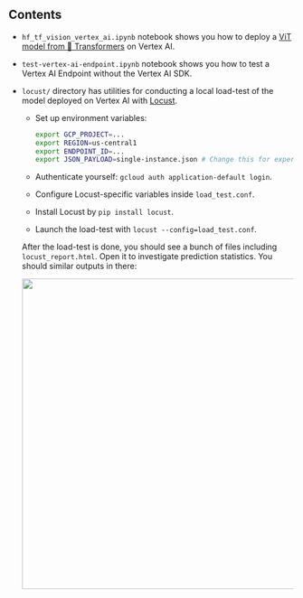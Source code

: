 ## Contents

* `hf_tf_vision_vertex_ai.ipynb` notebook shows you how to deploy a [ViT model from 🤗 Transformers](https://huggingface.co/docs/transformers/main/en/model_doc/vit#transformers.TFViTForImageClassification) on Vertex AI.
* `test-vertex-ai-endpoint.ipynb` notebook shows you how to test a Vertex AI Endpoint without the Vertex AI SDK.
* `locust/` directory has utilities for conducting a local load-test of the model deployed on Vertex AI with [Locust](https://locust.io/). 
    
    * Set up environment variables:

        ```bash
        export GCP_PROJECT=...
        export REGION=us-central1
        export ENDPOINT_ID=...
        export JSON_PAYLOAD=single-instance.json # Change this for experimentation
        ```
    
    * Authenticate yourself: `gcloud auth application-default login`.

    * Configure Locust-specific variables inside `load_test.conf`. 

    * Install Locust by `pip install locust`. 

    * Launch the load-test with `locust --config=load_test.conf`.

    After the load-test is done, you should see a bunch of files including `locust_report.html`. Open it to investigate 
    prediction statistics. You should similar outputs in there: 

    <div align="center">
    <img src="https://i.ibb.co/jvw710f/image.png" width=550/>
    </div>

